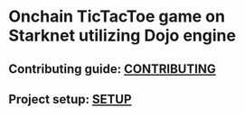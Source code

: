 # Onchain TicTacToe game on Starknet utilizing Dojo engine

## Contributing guide: [CONTRIBUTING](./CONTRIBUTING)

## Project setup: [SETUP](./SETUP.md)